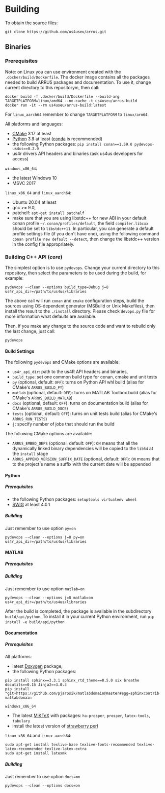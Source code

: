 # Building

To obtain the source files:
```
git clone https://github.com/us4useu/arrus.git
```

## Binaries

### Prerequisites

Note: on Linux you can use environment created with the `.docker/build/Dockerfile`.
The docker image contains all the packages needed to build ARRUS packages
and documentation.
To use it, change current directory to this repositorym, then call:
```
docker build -f .docker/build/Dockerfile --build-arg TARGETPLATFORM=linux/amd64 --no-cache -t us4useu/arrus-build
docker run -it --rm us4useu/arrus-build:latest
```
For `linux_aarch64` remember to change `TARGETPLATFORM` to `linux/arm64`.

All platforms and languages:
- [CMake](https://cmake.org) 3.17 at least
- [Python](https://python.org) 3.8 at least ([conda](https://docs.conda.io/en/latest/miniconda.html) is recommended)
- the following Python packages: `pip install conan==1.59.0 pydevops-us4us==0.2.0`
- us4r drivers API headers and binaries (ask us4us developers for access)

`windows_x86_64`:
- the latest Windows 10
- MSVC 2017

`linux_x86_64` and `linux_aarch64`:
- Ubuntu 20.04 at least
- gcc >= 9.0,
- patchelf: `apt-get install patchelf`
- make sure that you are using libstdc++ for new ABI in your default conan profile
  `~/.conan/profiles/default`, the field `compiler.libcxx` should be set to `libstdc++11`. 
  In particular, you can generate a default profile settings file (if you don't have one), 
  using the following command `conan profile new default --detect`, then change the libstdc++ version
  in the config file appropriately. 

### Building C++ API (*core*)

The simplest option is to use `pydevops`. Change your current directory
to this repository, then select the parameters to be used during the build,
for example:

```
pydevops --clean --options build_type=Debug j=8 us4r_api_dir=/path/to/us4us/libraries
```
The above call will run `conan` and `cmake` configuration steps, build
the sources using OS-dependent generator (MSBuild or Unix Makefiles),
then install the result to the `./install` directory. Please check
`devops.py` file for more information what defaults are available.

Then, if you make any change to the source code and want to rebuild only
the last change, just call:
```
pydevops
```

#### Build Settings

The following `pydevops` and CMake options are available:
- `us4r_api_dir`: path to the us4R API headers and binaries,
- `build_type`: set one common build type for conan, cmake and unit tests
- `py` (optional, default: `OFF`): turns on Python API whl build (alias for CMake's `ARRUS_BUILD_PY`)
- `matlab` (optional, default: `OFF`): turns on MATLAB Toolbox build (alias for CMake's `ARRUS_BUILD_MATLAB`)
- `docs` (optional, default: `OFF`): turns on documentation build (alias for CMake's `ARRUS_BUILD_DOCS`)
- `tests` (optional, default: `OFF`): turns on unit tests build (alias for CMake's `ARRUS_RUN_TESTS`)
- `j`: specify number of jobs that should run the build

The following CMake options are available:
- `ARRUS_EMBED_DEPS` (optional, default: `OFF`): `ON` means that all the dynamically 
   linked binary dependencies will be copied to the `lib64` at the `install` stage
- `ARRUS_APPEND_VERSION_SUFFIX_DATE` (optional, default: `OFF`): `ON` means that 
   to the project's name a suffix with the current date will be appended

#### Python

##### Prerequisites
- the following Python packages: `setuptools virtualenv wheel`
- [SWIG](http://www.swig.org/download.html) at least 4.0.1

##### Building

Just remember to use option `py=on` 

```
pydevops --clean --options j=8 py=on us4r_api_dir=/path/to/us4us/libraries
```

#### MATLAB

##### Prerequisites

##### Building

Just remember to use option `matlab=on`

```
pydevops --clean --options j=8 matlab=on us4r_api_dir=/path/to/us4us/libraries
```

After the build is completed, the package is available in the subdirectory `build/api/python`.
To install it in your current Python environment, run `pip install -e build/api/python`.

#### Documentation

##### Prerequisites

All platforms:
- latest [Doxygen](https://doxygen.nl/) package,
- the following Python packages:
```
pip install sphinx==3.3.1 sphinx_rtd_theme==0.5.0 six breathe docutils==0.16 Jinja2==3.0.3 
pip install "git+https://github.com/pjarosik/matlabdomain@master#egg=sphinxcontrib-matlabdomain
```

`windows_x86_64`

- The latest [MiKTeX](https://miktex.org/) with packages: `ha-prosper`, `prosper`, `latex-tools`, `tabulary`
- install the latest version of [strawberry perl](strawberryperl.com)

`linux_x86_64` and `Linux aarch64`:
```
sudo apt-get install texlive-base texlive-fonts-recommended texlive-latex-recommended texlive-latex-extra
sudo apt-get install latexmk
```

##### Building

Just remember to use option `docs=on`

```
pydevops --clean --options docs=on
```
